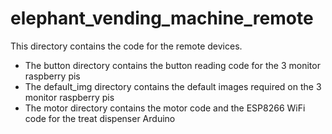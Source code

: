 # elephant_vending_machine_remote

This directory contains the code for the remote devices.
* The button directory contains the button reading code for the 3 monitor raspberry pis
* The default_img directory contains the default images required on the 3 monitor raspberry pis
* The motor directory contains the motor code and the ESP8266 WiFi code for the treat dispenser Arduino
